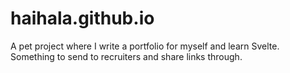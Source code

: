 # haihala.github.io

A pet project where I write a portfolio for myself and learn Svelte. 
Something to send to recruiters and share links through.

